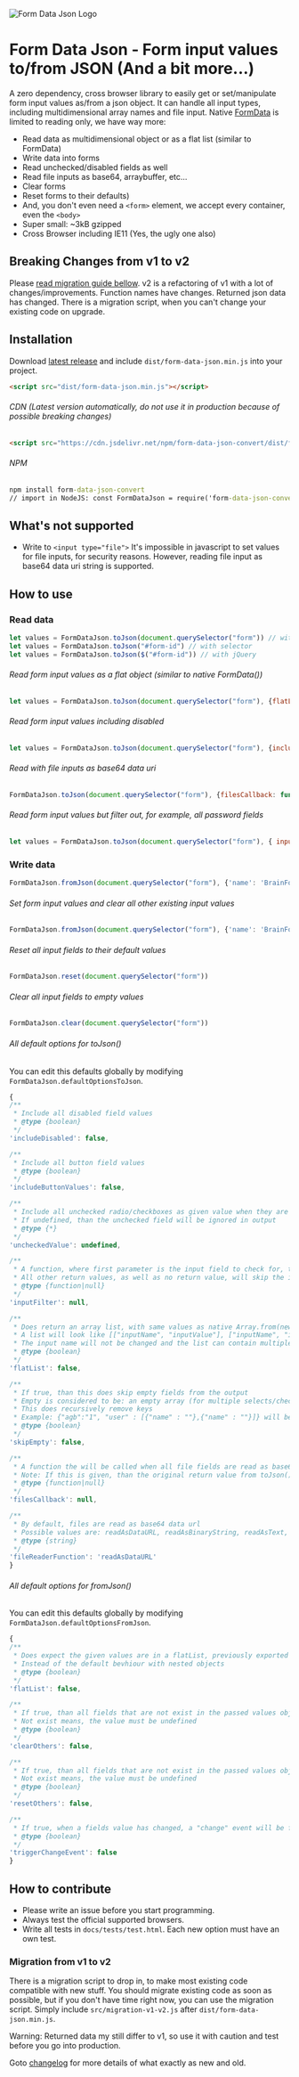 ![Form Data Json Logo](https://brainfoolong.github.io/form-data-json/img/logo-readme-github.png)

# Form Data Json - Form input values to/from JSON (And a bit more...)
A zero dependency, cross browser library to easily get or set/manipulate form input values as/from a json object. It can handle all input types, including multidimensional array names and file input. Native [FormData](https://developer.mozilla.org/docs/Web/API/FormData) is limited to reading only, we have way more: 
* Read data as multidimensional object or as a flat list (similar to FormData)
* Write data into forms
* Read unchecked/disabled fields as well
* Read file inputs as base64, arraybuffer, etc...
* Clear forms
* Reset forms to their defaults)
* And, you don't even need a `<form>` element, we accept every container, even the `<body>`
* Super small: ~3kB gzipped
* Cross Browser including IE11 (Yes, the ugly one also)

## Breaking Changes from v1 to v2
Please [read migration guide bellow](#migration-from-v1-to-v2). v2 is a refactoring of v1 with a lot of changes/improvements. Function names have changes. Returned json data has changed. There is a migration script, when you can't change your existing code on upgrade.

## Installation
Download [latest release](https://github.com/brainfoolong/form-data-json/releases/latest) and include `dist/form-data-json.min.js` into your project.
```html
<script src="dist/form-data-json.min.js"></script>
```
###### CDN (Latest version automatically, do not use it in production because of possible breaking changes)
```html
<script src="https://cdn.jsdelivr.net/npm/form-data-json-convert/dist/form-data-json.min.js"></script>
```
###### NPM
```cmd
npm install form-data-json-convert
// import in NodeJS: const FormDataJson = require('form-data-json-convert')
```
## What's not supported
* Write to `<input type="file">` It's impossible in javascript to set values for file inputs, for security reasons. However, reading file input as base64 data uri string is supported.

## How to use
### Read data
```javascript
let values = FormDataJson.toJson(document.querySelector("form")) // with native element
let values = FormDataJson.toJson("#form-id") // with selector
let values = FormDataJson.toJson($("#form-id")) // with jQuery
``` 
###### Read form input values as a flat object (similar to native FormData())
```javascript
let values = FormDataJson.toJson(document.querySelector("form"), {flatList: true})
``` 
###### Read form input values including disabled
```javascript
let values = FormDataJson.toJson(document.querySelector("form"), {includeDisabled: true})
```
###### Read with file inputs as base64 data uri
```javascript
FormDataJson.toJson(document.querySelector("form"), {filesCallback: function(values){}})
```
###### Read form input values but filter out, for example,  all password fields
```javascript
let values = FormDataJson.toJson(document.querySelector("form"), { inputFilter: function(inputElement) { return (inputElement.type || 'text') !== 'password' } })
``` 

### Write data
```javascript
FormDataJson.fromJson(document.querySelector("form"), {'name': 'BrainFooLong'})
```

###### Set form input values and clear all other existing input values
```javascript
FormDataJson.fromJson(document.querySelector("form"), {'name': 'BrainFooLong'}, { clearOthers: true })
```

###### Reset all input fields to their default values
```javascript
FormDataJson.reset(document.querySelector("form"))
```

###### Clear all input fields to empty values
```javascript
FormDataJson.clear(document.querySelector("form"))
```

###### All default options for toJson()
You can edit this defaults globally by modifying `FormDataJson.defaultOptionsToJson`.
```javascript defaultOptionsToJson
{
/**
 * Include all disabled field values
 * @type {boolean}
 */
'includeDisabled': false,

/**
 * Include all button field values
 * @type {boolean}
 */
'includeButtonValues': false,

/**
 * Include all unchecked radio/checkboxes as given value when they are unchecked
 * If undefined, than the unchecked field will be ignored in output
 * @type {*}
 */
'uncheckedValue': undefined,

/**
 * A function, where first parameter is the input field to check for, that must return true if the field should be included
 * All other return values, as well as no return value, will skip the input field in the progress
 * @type {function|null}
 */
'inputFilter': null,

/**
 * Does return an array list, with same values as native Array.from(new FormData(form))
 * A list will look like [["inputName", "inputValue"], ["inputName", "inputValue"]]
 * The input name will not be changed and the list can contain multiple equal names
 * @type {boolean}
 */
'flatList': false,

/**
 * If true, than this does skip empty fields from the output
 * Empty is considered to be: an empty array (for multiple selects/checkboxes) and an empty input field (length = 0)
 * This does recursively remove keys
 * Example: {"agb":"1", "user" : [{"name" : ""},{"name" : ""}]} will be {"agb":"1"}
 * @type {boolean}
 */
'skipEmpty': false,

/**
 * A function the will be called when all file fields are read as base64 data uri
 * Note: If this is given, than the original return value from toJson() is null and the values are passed to this callback as first parameter
 * @type {function|null}
 */
'filesCallback': null,

/**
 * By default, files are read as base64 data url
 * Possible values are: readAsDataURL, readAsBinaryString, readAsText, readAsArrayBuffer
 * @type {string}
 */
'fileReaderFunction': 'readAsDataURL'
}
```

###### All default options for fromJson()
You can edit this defaults globally by modifying `FormDataJson.defaultOptionsFromJson`.
```javascript defaultOptionsFromJson
{
/**
 * Does expect the given values are in a flatList, previously exported with toJson
 * Instead of the default bevhiour with nested objects
 * @type {boolean}
 */
'flatList': false,

/**
 * If true, than all fields that are not exist in the passed values object, will be cleared/emptied
 * Not exist means, the value must be undefined
 * @type {boolean}
 */
'clearOthers': false,

/**
 * If true, than all fields that are not exist in the passed values object, will be reset
 * Not exist means, the value must be undefined
 * @type {boolean}
 */
'resetOthers': false,

/**
 * If true, when a fields value has changed, a "change" event will be fired
 * @type {boolean}
 */
'triggerChangeEvent': false
}
```

## How to contribute
* Please write an issue before you start programming.
* Always test the official supported browsers.
* Write all tests in `docs/tests/test.html`. Each new option must have an own test.

### Migration from v1 to v2

There is a migration script to drop in, to make most existing code compatible with new stuff. You should migrate existing code as soon as possible, but if you don't have time right now, you can use the migration script. Simply include `src/migration-v1-v2.js` after `dist/form-data-json.min.js`.

Warning: Returned data my still differ to v1, so use it with caution and test before you go into production.

Goto [changelog](https://github.com/brainfoolong/form-data-json/blob/master/CHANGELOG.md#200beta---26092021) for more details of what exactly as new and old.